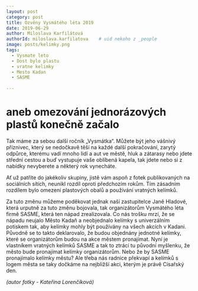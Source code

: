 ```yaml
---
layout: post
category: post
title: Ozvěny Vysmátého léta 2019    
date: 2019-06-29
author: Miloslava Karfilátová
authorId: miloslava.karfilatova    # uid nekoho z _people
image: posts/kelimky.png
tags:
  - Vysmate leto
  - Dost bylo plastu
  - vratne kelimky
  - Mesto Kadan
  - SASME
  
---
```


# aneb omezování jednorázových plastů konečně začalo  


Tak máme za sebou další ročník „Vysmátka“. 
Můžete být jeho vášnivý příznivec, který se nedočkavě těší na každé další pokračování, zarytý odpůrce, kterému vadí mnoho lidí a aut ve městě,
hluk a zátarasy nebo jdete střední cestou a buď vystupuje vaše oblíbená kapela, tak jdete nebo si z nabídky nevyberete a některý rok vynecháte.

Ať už patříte do jakékoliv skupiny, jistě vám aspoň z fotek publikovaných na sociálních sítích, neunikl rozdíl oproti předchozím rokům. 
Tím zásadním rozdílem bylo omezení plastových obalů a používání vratných kelímků.

Za tuto změnu můžeme poděkovat jednak naší zastupitelce Janě Hladové, která urputně za tuto změnu bojovala, tak organizátorům Vysmátého léta firmě SASME, 
která ten nápad zrealizovala. 
Co nás trošku mrzí, že se nápadu neujalo Město Kadaň a neobjednalo kelímky s univerzálním potiskem tak, aby kelímky mohly být používány na všech akcích v Kadani. 
Původně se to takto deklarovalo, že budou objednány jednotné kelímky, které se organizátorům budou na akce městem pronajímat. 
Nyní je vlastníkem vratných kelímků SASME a tak to ztrácí tu původní myšlenku, že město bude pronajímat kelímky organizátorům. 
Nebo že by SASME pronajímalo kelímky městu? 
Ale třeba nás radnice překvapí a kelímků s logem města se taky dočkáme na nejbližší akci, kterým je právě Císařský den.

*(autor fotky - Kateřina Lorenčíková)*
